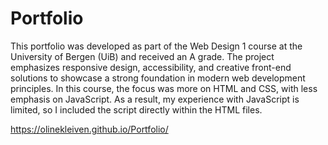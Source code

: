 # Portfolio
This portfolio was developed as part of the Web Design 1 course at the University of Bergen (UiB) and received an A grade. The project emphasizes responsive design, accessibility, and creative front-end solutions to showcase a strong foundation in modern web development principles. In this course, the focus was more on HTML and CSS, with less emphasis on JavaScript. As a result, my experience with JavaScript is limited, so I included the script directly within the HTML files.


https://olinekleiven.github.io/Portfolio/
